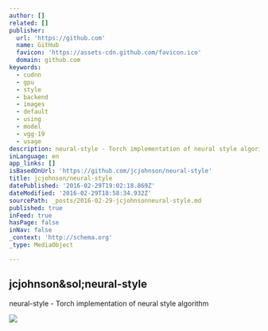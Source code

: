 ```yaml
---
author: []
related: []
publisher:
  url: 'https://github.com'
  name: GitHub
  favicon: 'https://assets-cdn.github.com/favicon.ico'
  domain: github.com
keywords:
  - cudnn
  - gpu
  - style
  - backend
  - images
  - default
  - using
  - model
  - vgg-19
  - usage
description: neural-style - Torch implementation of neural style algorithm
inLanguage: en
app_links: []
isBasedOnUrl: 'https://github.com/jcjohnson/neural-style'
title: jcjohnson/neural-style
datePublished: '2016-02-29T19:02:18.869Z'
dateModified: '2016-02-29T18:58:34.932Z'
sourcePath: _posts/2016-02-29-jcjohnsonneural-style.md
published: true
inFeed: true
hasPage: false
inNav: false
_context: 'http://schema.org'
_type: MediaObject

---
```

<article style=""><h1>jcjohnson&amp;sol;neural-style</h1><p>neural-style - Torch implementation of neural style algorithm</p><img src="https://avatars2.githubusercontent.com/u/2718714?v=3&amp;s=400" /></article>